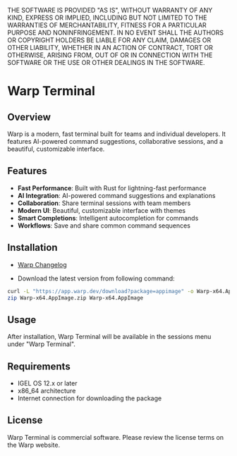 THE SOFTWARE IS PROVIDED "AS IS", WITHOUT WARRANTY OF ANY KIND, EXPRESS OR IMPLIED, INCLUDING BUT NOT LIMITED TO THE WARRANTIES OF MERCHANTABILITY, FITNESS FOR A PARTICULAR PURPOSE AND NONINFRINGEMENT. IN NO EVENT SHALL THE AUTHORS OR COPYRIGHT HOLDERS BE LIABLE FOR ANY CLAIM, DAMAGES OR OTHER LIABILITY, WHETHER IN AN ACTION OF CONTRACT, TORT OR OTHERWISE, ARISING FROM, OUT OF OR IN CONNECTION WITH THE SOFTWARE OR THE USE OR OTHER DEALINGS IN THE SOFTWARE.

# Warp Terminal

## Overview

Warp is a modern, fast terminal built for teams and individual developers. It features AI-powered command suggestions, collaborative sessions, and a beautiful, customizable interface.

## Features

- **Fast Performance**: Built with Rust for lightning-fast performance
- **AI Integration**: AI-powered command suggestions and explanations
- **Collaboration**: Share terminal sessions with team members
- **Modern UI**: Beautiful, customizable interface with themes
- **Smart Completions**: Intelligent autocompletion for commands
- **Workflows**: Save and share common command sequences

## Installation

- [Warp Changelog](https://docs.warp.dev/getting-started/changelog)

- Download the latest version from following command:

```bash linenums="1"
curl -L "https://app.warp.dev/download?package=appimage" -o Warp-x64.AppImage
zip Warp-x64.AppImage.zip Warp-x64.AppImage
```

## Usage

After installation, Warp Terminal will be available in the sessions menu under "Warp Terminal".

## Requirements

- IGEL OS 12.x or later
- x86_64 architecture
- Internet connection for downloading the package

## License

Warp Terminal is commercial software. Please review the license terms on the Warp website.
